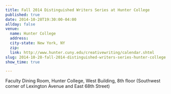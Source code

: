 ```yaml
---
title: Fall 2014 Distinguished Writers Series at Hunter College
published: true
date: 2014-10-28T19:30:00-04:00
allday: false
venue:
  name: Hunter College
  address: 
  city-state: New York, NY
  zip: 
  link: http://www.hunter.cuny.edu/creativewriting/calendar.shtml
slug: 2014-10-28-fall-2014-distinguished-writers-series-hunter-college
show_time: true

---
```

Faculty Dining Room, Hunter College, West Building, 8th floor (Southwest corner of Lexington Avenue and East 68th Street)